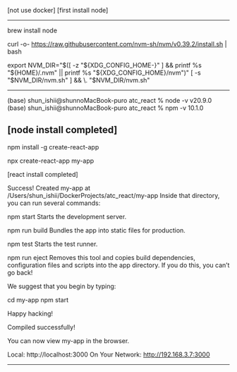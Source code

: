 [not use docker]
[first install node]

--------------------------------------------------

brew install node

curl -o- https://raw.githubusercontent.com/nvm-sh/nvm/v0.39.2/install.sh | bash

export NVM_DIR="$([ -z "${XDG_CONFIG_HOME-}" ] && printf %s "${HOME}/.nvm" || printf %s "${XDG_CONFIG_HOME}/nvm")"
[ -s "$NVM_DIR/nvm.sh" ] && \. "$NVM_DIR/nvm.sh"

--------------------------------------------------

(base) shun_ishii@shunnoMacBook-puro atc_react % node -v
v20.9.0
(base) shun_ishii@shunnoMacBook-puro atc_react % npm -v
10.1.0

[node install completed]
--------------------------------------------------

npm install -g create-react-app

npx create-react-app my-app

[react install completed]

Success! Created my-app at /Users/shun_ishii/DockerProjects/atc_react/my-app
Inside that directory, you can run several commands:

  npm start
    Starts the development server.

  npm run build
    Bundles the app into static files for production.

  npm test
    Starts the test runner.

  npm run eject
    Removes this tool and copies build dependencies, configuration files
    and scripts into the app directory. If you do this, you can’t go back!

We suggest that you begin by typing:

  cd my-app
  npm start

Happy hacking!

Compiled successfully!

You can now view my-app in the browser.

  Local:            http://localhost:3000
  On Your Network:  http://192.168.3.7:3000

--------------------------------------------------


